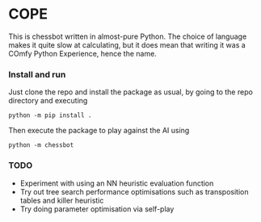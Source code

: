 # COPE
This is chessbot written in almost-pure Python. The choice of language makes it quite slow at calculating, but it does 
mean that writing it was a COmfy Python Experience, hence the name.

### Install and run
Just clone the repo and install the package as usual, by going to the repo directory and executing

`python -m pip install .`

Then execute the package to play against the AI using

`python -m chessbot`

### TODO

- Experiment with using an NN heuristic evaluation function
- Try out tree search performance optimisations such as transposition tables and killer heuristic
- Try doing parameter optimisation via self-play
